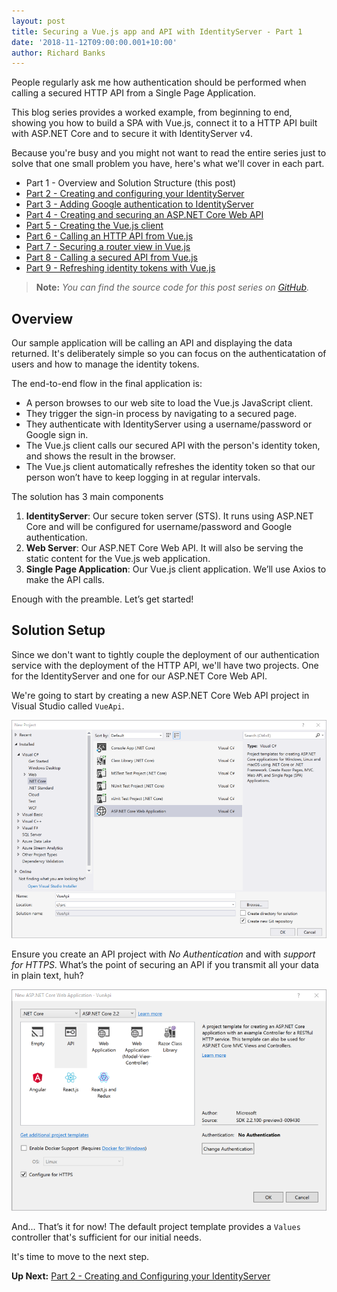 ```yaml
---
layout: post
title: Securing a Vue.js app and API with IdentityServer - Part 1
date: '2018-11-12T09:00:00.001+10:00'
author: Richard Banks
---
```

People regularly ask me how authentication should be performed when calling a secured HTTP API from a Single Page Application.

This blog series provides a worked example, from beginning to end, showing you how to build a SPA with Vue.js, connect it to a HTTP API built with ASP.NET Core and to secure it with IdentityServer v4.

Because you're busy and you might not want to read the entire series just to solve that one small problem you have, here's what we'll cover in each part.

  * Part 1 - Overview and Solution Structure (this post)
  * [Part 2 - Creating and configuring your IdentityServer](/2018/11/securing-vue-with-identityserver-part2.html)
  * [Part 3 - Adding Google authentication to IdentityServer](/2018/11/securing-vue-with-identityserver-part3.html)
  * [Part 4 - Creating and securing an ASP.NET Core Web API](/2018/11/securing-vue-with-identityserver-part4.html)
  * [Part 5 - Creating the Vue.js client](/2018/11/securing-vue-with-identityserver-part5.html)
  * [Part 6 - Calling an HTTP API from Vue.js](/2018/11/securing-vue-with-identityserver-part6.html)
  * [Part 7 - Securing a router view in Vue.js](/2018/11/securing-vue-with-identityserver-part7.html)
  * [Part 8 - Calling a secured API from Vue.js](/2018/11/securing-vue-with-identityserver-part8.html)
  * [Part 9 - Refreshing identity tokens with Vue.js](/2018/11/securing-vue-with-identityserver-part9.html)

> __Note:__ _You can find the source code for this post series on [GitHub](https://github.com/rbanks54/vue-and-identityserver)._



## Overview

Our sample application will be calling an API and displaying the data returned. It's deliberately simple so you can focus on the authenticatation of users and how to manage the identity tokens.

The end-to-end flow in the final application is: 
* A person browses to our web site to load the Vue.js JavaScript client.
* They trigger the sign-in process by navigating to a secured page.
* They authenticate with IdentityServer using a username/password or Google sign in. 
* The Vue.js client calls our secured API with the person's identity token, and shows the result in the browser.
* The Vue.js client automatically refreshes the identity token so that our person won’t have to keep logging in at regular intervals.

The solution has 3 main components

1. __IdentityServer__: Our secure token server (STS). It runs using ASP.NET Core and will be configured for username/password and Google authentication.
1. __Web Server__: Our ASP.NET Core Web API. It will also be serving the static content for the Vue.js web application.
1. __Single Page Application__: Our Vue.js client application. We’ll use Axios to make the API calls.

Enough with the preamble. Let’s get started!

## Solution Setup

Since we don't want to tightly couple the deployment of our authentication service with the deployment of the HTTP API, we'll have two projects. One for the IdentityServer and one for our ASP.NET Core Web API.

We're going to start by creating a new ASP.NET Core Web API project in Visual Studio called `VueApi`.

![new web API project](/assets/images/2018-11/new_web_api_project.png)
 
Ensure you create an API project with _No Authentication_ and with _support for HTTPS_. What’s the point of securing an API if you transmit all your data in plain text, huh?

![new web API project details](/assets/images/2018-11/new_web_api_project_details.png)

And... That’s it for now! The default project template provides a `Values` controller that's sufficient for our initial needs.

It's time to move to the next step.

__Up Next:__ [Part 2 - Creating and Configuring your IdentityServer](/2018/11/securing-vue-with-identityserver-part2.html)